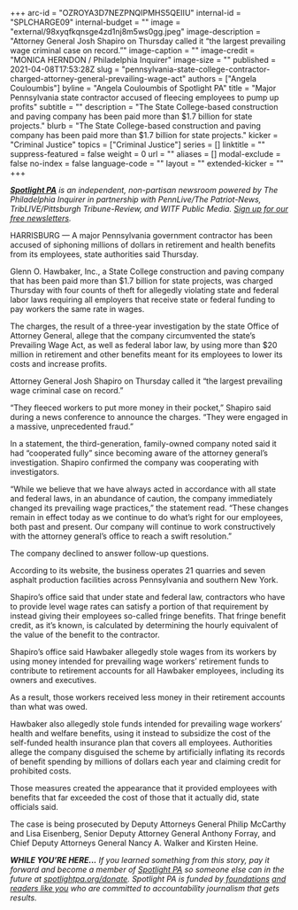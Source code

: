 +++
arc-id = "OZROYA3D7NEZPNQIPMHS5QEIIU"
internal-id = "SPLCHARGE09"
internal-budget = ""
image = "external/98xyqfkqnsge4zd1nj8m5ws0gg.jpeg"
image-description = "Attorney General Josh Shapiro on Thursday called it “the largest prevailing wage criminal case on record.”"
image-caption = ""
image-credit = "MONICA HERNDON / Philadelphia Inquirer"
image-size = ""
published = 2021-04-08T17:53:28Z
slug = "pennsylvania-state-college-contractor-charged-attorney-general-prevailing-wage-act"
authors = ["Angela Couloumbis"]
byline = "Angela Couloumbis of Spotlight PA"
title = "Major Pennsylvania state contractor accused of fleecing employees to pump up profits"
subtitle = ""
description = "The State College-based construction and paving company has been paid more than $1.7 billion for state projects."
blurb = "The State College-based construction and paving company has been paid more than $1.7 billion for state projects."
kicker = "Criminal Justice"
topics = ["Criminal Justice"]
series = []
linktitle = ""
suppress-featured = false
weight = 0
url = ""
aliases = []
modal-exclude = false
no-index = false
language-code = ""
layout = ""
extended-kicker = ""
+++

<a href="https://lesspage.com/"><i><b>Spotlight PA</b></i></a><i> is an independent, non-partisan newsroom powered by The Philadelphia Inquirer in partnership with PennLive/The Patriot-News, TribLIVE/Pittsburgh Tribune-Review, and WITF Public Media. </i><a href="https://lesspage.com/newsletters"><i>Sign up for our free newsletters</i></a><i>.</i>

HARRISBURG — A major Pennsylvania government contractor has been accused of siphoning millions of dollars in retirement and health benefits from its employees, state authorities said Thursday.

Glenn O. Hawbaker, Inc., a State College construction and paving company that has been paid more than $1.7 billion for state projects, was charged Thursday with four counts of theft for allegedly violating state and federal labor laws requiring all employers that receive state or federal funding to pay workers the same rate in wages.

The charges, the result of a three-year investigation by the state Office of Attorney General, allege that the company circumvented the state’s Prevailing Wage Act, as well as federal labor law, by using more than $20 million in retirement and other benefits meant for its employees to lower its costs and increase profits.

Attorney General Josh Shapiro on Thursday called it “the largest prevailing wage criminal case on record.”

<script src="https://lesspage.com/embed.js" async></script><div data-spl-embed-version="1" data-spl-src="https://lesspage.com/embeds/newsletter/"></div>

“They fleeced workers to put more money in their pocket,” Shapiro said during a news conference to announce the charges. “They were engaged in a massive, unprecedented fraud.”

In a statement, the third-generation, family-owned company noted said it had “cooperated fully” since becoming aware of the attorney general’s investigation. Shapiro confirmed the company was cooperating with investigators.

“While we believe that we have always acted in accordance with all state and federal laws, in an abundance of caution, the company immediately changed its prevailing wage practices,” the statement read. “These changes remain in effect today as we continue to do what’s right for our employees, both past and present. Our company will continue to work constructively with the attorney general’s office to reach a swift resolution.”

The company declined to answer follow-up questions. 

According to its website, the business operates 21 quarries and seven asphalt production facilities across Pennsylvania and southern New York.

Shapiro’s office said that under state and federal law, contractors who have to provide level wage rates can satisfy a portion of that requirement by instead giving their employees so-called fringe benefits. That fringe benefit credit, as it’s known, is calculated by determining the hourly equivalent of the value of the benefit to the contractor.

<script src="https://lesspage.com/embed.js" async></script><div data-spl-embed-version="1" data-spl-src="https://lesspage.com/embeds/donate/?teaser_text=If%20you%20learned%20something%20from%20this%20report%2C%20pay%20it%20forward%20and%20become%20a%20member%20of%20Spotlight%20PA%20so%20someone%20else%20can%20in%20the%20future.&cta_text=CLICK%20TO%20CONTRIBUTE&eyebrow_text=WHILE%20YOU'RE%20HERE..."></div>


Shapiro’s office said Hawbaker allegedly stole wages from its workers by using money intended for prevailing wage workers’ retirement funds to contribute to retirement accounts for all Hawbaker employees, including its owners and executives.

As a result, those workers received less money in their retirement accounts than what was owed.

Hawbaker also allegedly stole funds intended for prevailing wage workers’ health and welfare benefits, using it instead to subsidize the cost of the self-funded health insurance plan that covers all employees. Authorities allege the company disguised the scheme by artificially inflating its records of benefit spending by millions of dollars each year and claiming credit for prohibited costs.

Those measures created the appearance that it provided employees with benefits that far exceeded the cost of those that it actually did, state officials said.

The case is being prosecuted by Deputy Attorneys General Philip McCarthy and Lisa Eisenberg, Senior Deputy Attorney General Anthony Forray, and Chief Deputy Attorneys General Nancy A. Walker and Kirsten Heine.

<i><b>WHILE YOU’RE HERE...</b></i><i> If you learned something from this story, pay it forward and become a member of </i><a href="https://lesspage.com/"><i>Spotlight PA</i></a><i> so someone else can in the future at </i><a href="http://spotlightpa.org/donate"><i>spotlightpa.org/donate</i></a><i>. Spotlight PA is funded by</i><a href="https://lesspage.com/support"><i> foundations</i></a><i> </i><a href="https://lesspage.com/support"><i>and readers like you</i></a><i> who are committed to accountability journalism that gets results.</i>
